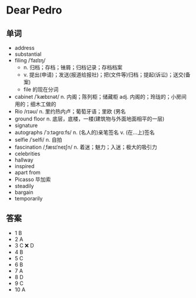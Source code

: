# Dear Pedro

## 单词
- address
- substantial
- filing /ˈfaɪlɪŋ/
  - n. 归档；存档；锉屑；归档记录；存档档案
  - v. 提出(申请)；发送(报道给报社)；把(文件等)归档；提起(诉讼)；送交(备案)
  - file 的现在分词
- cabinet /ˈkæbɪnət/ n. 内阁；陈列柜；储藏柜 adj. 内阁的；玲珑的；小房间用的；细木工做的
- Rio /rɪəʊ/ n. 里约热内卢；葡萄牙语；里欧 (男名
- ground floor n. 底层，底楼，一楼(建筑物与外面地面相平的一层)
- signature
- autographs /ˈɔːtəɡrɑːfs/ n. (名人的)亲笔签名 v. (在…上)签名
- selfie /ˈselfi/ n. 自拍
- fascination /ˌfæsɪˈneɪʃn/ n. 着迷；魅力；入迷；极大的吸引力
- celebrities
- hallway
- inspired
- apart from
- Picasso 毕加索
- steadily
- bargain
- temporarily

## 答案
- 1 B
- 2 A
- 3 C ❌ D
- 4 B
- 5 C
- 6 B
- 7 A
- 8 D
- 9 C
- 10 A
